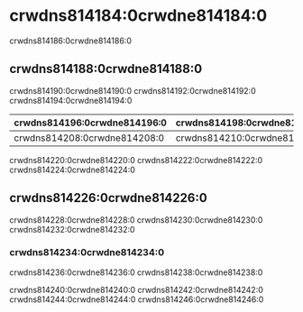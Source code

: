 # crwdns814184:0crwdne814184:0

<p class="description">crwdns814186:0crwdne814186:0</p>

## crwdns814188:0crwdne814188:0

crwdns814190:0crwdne814190:0 crwdns814192:0crwdne814192:0 crwdns814194:0crwdne814194:0

| crwdns814196:0crwdne814196:0 | crwdns814198:0crwdne814198:0 | crwdns814200:0crwdne814200:0 | crwdns814202:0crwdne814202:0 | crwdns814204:0crwdne814204:0 | crwdns814206:0crwdne814206:0 |
|:---------------------------- |:---------------------------- |:---------------------------- |:---------------------------- |:---------------------------- |:---------------------------- |
| crwdns814208:0crwdne814208:0 | crwdns814210:0crwdne814210:0 | crwdns814212:0crwdne814212:0 | crwdns814214:0crwdne814214:0 | crwdns814216:0crwdne814216:0 | crwdns814218:0crwdne814218:0 |

crwdns814220:0crwdne814220:0 crwdns814222:0crwdne814222:0 crwdns814224:0crwdne814224:0

## crwdns814226:0crwdne814226:0

crwdns814228:0crwdne814228:0 crwdns814230:0crwdne814230:0 crwdns814232:0crwdne814232:0

### crwdns814234:0crwdne814234:0

crwdns814236:0crwdne814236:0 crwdns814238:0crwdne814238:0

crwdns814240:0crwdne814240:0 crwdns814242:0crwdne814242:0 crwdns814244:0crwdne814244:0 crwdns814246:0crwdne814246:0